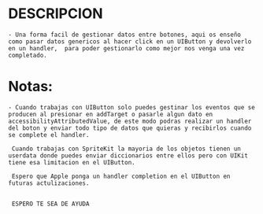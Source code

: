 # DESCRIPCION
    - Una forma facil de gestionar datos entre botones, aqui os enseño como pasar datos genericos al hacer click en un UIButton y devolverlo en un handler,  para poder gestionarlo como mejor nos venga una vez completado.
    
# Notas:
    - Cuando trabajas con UIButton solo puedes gestinar los eventos que se producen al presionar en addTarget o pasarle algun dato en accessibilityAttributedValue, de este modo podras realizar un handler del boton y enviar todo tipo de datos que quieras y recibirlos cuando se complete el handler.
     
     Cuando trabajas con SpriteKit la mayoria de los objetos tienen un userdata donde puedes enviar diccionarios entre ellos pero con UIKit tiene esa limitacion en el UIButton.
     
     Espero que Apple ponga un handler completion en el UIButton en futuras actulizaciones.
     
     
     ESPERO TE SEA DE AYUDA
